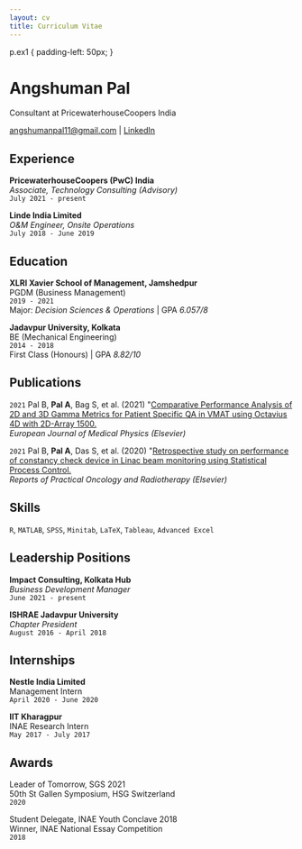 ```yaml
---
layout: cv
title: Curriculum Vitae
---
```


p.ex1 {
  padding-left: 50px;
}


# Angshuman Pal
Consultant at PricewaterhouseCoopers India

<div id="webaddress">
<a href="angshumanpal11@gmail.com">angshumanpal11@gmail.com</a>
| <a href="https://www.linkedin.com/in/angshumanpal11/">LinkedIn</a>
</div>


## Experience

__PricewaterhouseCoopers (PwC) India__<br/>
*Associate, Technology Consulting (Advisory)*<br/>
`July 2021 - present`<br/>

__Linde India Limited__<br/>
*O&M Engineer, Onsite Operations*<br/>
`July 2018 - June 2019`<br/>

## Education

__XLRI Xavier School of Management, Jamshedpur__<br/>
PGDM (Business Management)<br/>
`2019 - 2021`<br/>
Major: *Decision Sciences & Operations* | GPA *6.057/8*

__Jadavpur University, Kolkata__<br/>
BE (Mechanical Engineering)<br/>
`2014 - 2018`<br/>
First Class (Honours) | GPA *8.82/10*


## Publications

`2021`
Pal B, **Pal A**, Bag S, et al. (2021) "[Comparative Performance Analysis of 2D and 3D Gamma Metrics for Patient Specific QA in VMAT using Octavius 4D with 2D-Array 1500.](https://www.sciencedirect.com/science/article/abs/pii/S1120179721003264)<br/>
*European Journal of Medical Physics (Elsevier)*

`2021`
Pal B, **Pal A**, Das S, et al. (2020) "[Retrospective study on performance of constancy check device in Linac beam monitoring using Statistical Process Control.](https://www.sciencedirect.com/science/article/pii/S1507136719301026)<br/>
*Reports of Practical Oncology and Radiotherapy (Elsevier)*



## Skills

`R`, `MATLAB`, `SPSS`, `Minitab`, `LaTeX`, `Tableau`, `Advanced Excel`


## Leadership Positions

__Impact Consulting, Kolkata Hub__<br/>
*Business Development Manager*<br/>
`June 2021 - present`

__ISHRAE Jadavpur University__<br/>
*Chapter President*<br/>
`August 2016 - April 2018`


## Internships

__Nestle India Limited__<br/>
Management Intern<br/>
`April 2020 - June 2020`

__IIT Kharagpur__<br/>
INAE Research Intern<br/>
`May 2017 - July 2017`


## Awards

Leader of Tomorrow, SGS 2021<br/>
50th St Gallen Symposium, HSG Switzerland<br/>
`2020`

Student Delegate, INAE Youth Conclave 2018<br/>
Winner, INAE National Essay Competition<br/>
`2018`

